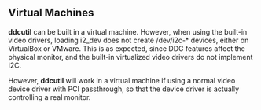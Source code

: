## Virtual Machines

**ddcutil** can be built in a virtual machine.  However, when using the built-in video drivers, loading i2_dev does 
not create /dev/i2c-* devices, either on VirtualBox or VMware.   This is as expected, since DDC features affect the physical monitor, 
and the built-in virtualized video drivers do not implement I2C.

However, **ddcutil** will work in a virtual machine if using a normal video device driver with PCI passthrough, so that the device driver is 
actually controlling a real monitor.  

